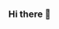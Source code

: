 ### Hi there 👋

<!--
**Amii5m3/Amii5m3** is a ✨ _special_ ✨ repository because its `README.md` (this file) appears on your GitHub profile.

Here are some ideas to get you started:

- 🔭 I’m currently working on automating preattack techniques with python.
- 🌱 I’m currently learning Mitre Att&ck and Defense more in depth.

- 💬 Ask me about my blog https://medium/@ashlyncmatthews I love writing and breaking down complex concepts. New pieces coming soon.
- 📫 How to reach me: https://linkedin/in/ashlyncmatthews

- ⚡ Goals for this year: 
          Get my foot in the door of the cybersecurity industry.
          Reduce the cyber risk of my immediate family and friends, through vulnerability assessments and the sharing of best practice content written by me.
          Achieve at least 50 blog posts by the end of the year.
          Schedule and Pass Comptia Security + exam.
             
-->
